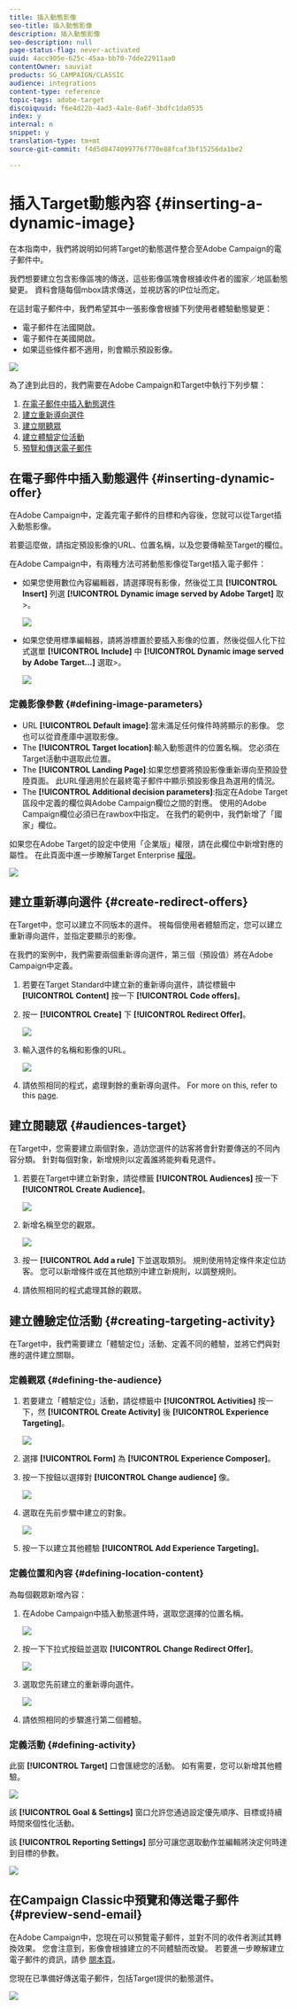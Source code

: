 ```yaml
---
title: 插入動態影像
seo-title: 插入動態影像
description: 插入動態影像
seo-description: null
page-status-flag: never-activated
uuid: 4acc905e-625c-45aa-bb70-7dde22911aa0
contentOwner: sauviat
products: SG_CAMPAIGN/CLASSIC
audience: integrations
content-type: reference
topic-tags: adobe-target
discoiquuid: f6e4d22b-4ad3-4a1e-8a6f-3bdfc1da0535
index: y
internal: n
snippet: y
translation-type: tm+mt
source-git-commit: f4d5d8474099776f770e88fcaf3bf15256da1be2

---
```



# 插入Target動態內容 {#inserting-a-dynamic-image}

在本指南中，我們將說明如何將Target的動態選件整合至Adobe Campaign的電子郵件中。

我們想要建立包含影像區塊的傳送，這些影像區塊會根據收件者的國家／地區動態變更。 資料會隨每個mbox請求傳送，並視訪客的IP位址而定。

在這封電子郵件中，我們希望其中一張影像會根據下列使用者體驗動態變更：

* 電子郵件在法國開啟。
* 電子郵件在美國開啟。
* 如果這些條件都不適用，則會顯示預設影像。

![](assets/target_4.png)

為了達到此目的，我們需要在Adobe Campaign和Target中執行下列步驟：

1. [在電子郵件中插入動態選件](../../integrations/using/inserting-a-dynamic-image.md#inserting-dynamic-offer)
1. [建立重新導向選件](../../integrations/using/inserting-a-dynamic-image.md#create-redirect-offers)
1. [建立閱聽眾](../../integrations/using/inserting-a-dynamic-image.md#audiences-target)
1. [建立體驗定位活動](../../integrations/using/inserting-a-dynamic-image.md#creating-targeting-activity)
1. [預覽和傳送電子郵件](../../integrations/using/inserting-a-dynamic-image.md#preview-send-email)

## 在電子郵件中插入動態選件 {#inserting-dynamic-offer}

在Adobe Campaign中，定義完電子郵件的目標和內容後，您就可以從Target插入動態影像。

若要這麼做，請指定預設影像的URL、位置名稱，以及您要傳輸至Target的欄位。

在Adobe Campaign中，有兩種方法可將動態影像從Target插入電子郵件：

* 如果您使用數位內容編輯器，請選擇現有影像，然後從工具 **[!UICONTROL Insert]** 列選 **[!UICONTROL Dynamic image served by Adobe Target]** 取>。

   ![](assets/target_5.png)

* 如果您使用標準編輯器，請將游標置於要插入影像的位置，然後從個人化下拉式選單 **[!UICONTROL Include]** 中 **[!UICONTROL Dynamic image served by Adobe Target...]** 選取>。

   ![](assets/target_12.png)

### 定義影像參數 {#defining-image-parameters}

* URL **[!UICONTROL Default image]**:當未滿足任何條件時將顯示的影像。 您也可以從資產庫中選取影像。
* The **[!UICONTROL Target location]**:輸入動態選件的位置名稱。 您必須在Target活動中選取此位置。
* The **[!UICONTROL Landing Page]**:如果您想要將預設影像重新導向至預設登陸頁面。 此URL僅適用於在最終電子郵件中顯示預設影像且為選用的情況。
* The **[!UICONTROL Additional decision parameters]**:指定在Adobe Target區段中定義的欄位與Adobe Campaign欄位之間的對應。 使用的Adobe Campaign欄位必須已在rawbox中指定。 在我們的範例中，我們新增了「國家」欄位。

如果您在Adobe Target的設定中使用「企業版」權限，請在此欄位中新增對應的屬性。 在此頁面中進一步瞭解Target Enterprise [權限](https://marketing.adobe.com/resources/help/en_US/target/target/properties-overview.html)。

![](assets/target_13.png)

## 建立重新導向選件 {#create-redirect-offers}

在Target中，您可以建立不同版本的選件。 視每個使用者體驗而定，您可以建立重新導向選件，並指定要顯示的影像。

在我們的案例中，我們需要兩個重新導向選件，第三個（預設值）將在Adobe Campaign中定義。

1. 若要在Target Standard中建立新的重新導向選件，請從標籤中 **[!UICONTROL Content]** 按一下 **[!UICONTROL Code offers]**。

1. 按一 **[!UICONTROL Create]** 下 **[!UICONTROL Redirect Offer]**。

   ![](assets/target_9.png)

1. 輸入選件的名稱和影像的URL。

   ![](assets/target_6.png)

1. 請依照相同的程式，處理剩餘的重新導向選件。 For more on this, refer to this [page](https://docs.adobe.com/help/en/target/using/experiences/offers/offer-redirect.html).

## 建立閱聽眾 {#audiences-target}

在Target中，您需要建立兩個對象，造訪您選件的訪客將會針對要傳送的不同內容分類。 針對每個對象，新增規則以定義誰將能夠看見選件。

1. 若要在Target中建立新對象，請從標籤 **[!UICONTROL Audiences]** 按一下 **[!UICONTROL Create Audience]**。

   ![](assets/audiences_1.png)

1. 新增名稱至您的觀眾。

   ![](assets/audiences_2.png)

1. 按一 **[!UICONTROL Add a rule]** 下並選取類別。 規則使用特定條件來定位訪客。 您可以新增條件或在其他類別中建立新規則，以調整規則。

1. 請依照相同的程式處理其餘的觀眾。

## 建立體驗定位活動 {#creating-targeting-activity}

在Target中，我們需要建立「體驗定位」活動、定義不同的體驗，並將它們與對應的選件建立關聯。

### 定義觀眾 {#defining-the-audience}

1. 若要建立「體驗定位」活動，請從標籤中 **[!UICONTROL Activities]** 按一下，然 **[!UICONTROL Create Activity]** 後 **[!UICONTROL Experience Targeting]**。

   ![](assets/target_10.png)

1. 選擇 **[!UICONTROL Form]** 為 **[!UICONTROL Experience Composer]**。

1. 按一下按鈕以選擇對 **[!UICONTROL Change audience]** 像。

   ![](assets/target_10_2.png)

1. 選取在先前步驟中建立的對象。

   ![](assets/target_10_3.png)

1. 按一下以建立其他體驗 **[!UICONTROL Add Experience Targeting]**。

### 定義位置和內容 {#defining-location-content}

為每個觀眾新增內容：

1. 在Adobe Campaign中插入動態選件時，選取您選擇的位置名稱。

   ![](assets/target_15.png)

1. 按一下下拉式按鈕並選取 **[!UICONTROL Change Redirect Offer]**。

   ![](assets/target_content.png)

1. 選取您先前建立的重新導向選件。

   ![](assets/target_content_2.png)

1. 請依照相同的步驟進行第二個體驗。

### 定義活動 {#defining-activity}

此窗 **[!UICONTROL Target]** 口會匯總您的活動。 如有需要，您可以新增其他體驗。

![](assets/target_experience.png)

該 **[!UICONTROL Goal & Settings]** 窗口允許您通過設定優先順序、目標或持續時間來個性化活動。

該 **[!UICONTROL Reporting Settings]** 部分可讓您選取動作並編輯將決定何時達到目標的參數。

![](assets/target_experience_2.png)

## 在Campaign Classic中預覽和傳送電子郵件 {#preview-send-email}

在Adobe Campaign中，您現在可以預覽電子郵件，並對不同的收件者測試其轉換效果。 您會注意到，影像會根據建立的不同體驗而改變。 若要進一步瞭解建立電子郵件的資訊，請參 [閱本頁](../../delivery/using/defining-the-email-content.md)。

您現在已準備好傳送電子郵件，包括Target提供的動態選件。

![](assets/target_20.png)
